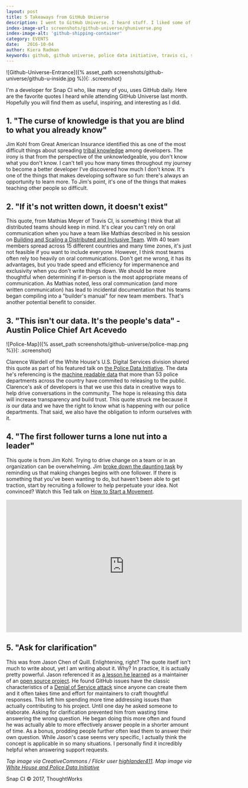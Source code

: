 ```yaml
---
layout: post
title: 5 Takeaways from GitHub Universe
description: I went to GitHub Universe. I heard stuff. I liked some of it. Hopefully you will too.
index-image-url: screenshots/github-universe/ghuniverse.png
index-image-alt: 'github-shipping-container'
category: EVENTS
date:   2016-10-04
author: Kiera Radman
keywords: github, github universe, police data initiative, travis ci, scaling teams, deployment, software delivery, source code
---
```


![Github-Universe-Entrance]({% asset_path screenshots/github-universe/github-u-inside.jpg %}){: .screenshot}

I'm a developer for Snap CI who, like many of you, uses GitHub daily. Here are the favorite quotes I heard while attending GitHub Universe last month. Hopefully you will find them as useful, inspiring, and interesting as I did.

## 1. "The curse of knowledge is that you are blind to what you already know"
Jim Kohl from Great American Insurance identified this as one of the most difficult things about spreading [tribal knowledge](http://githubuniverse.com/program/sessions/#tribal-knowledge) among developers. The irony is that from the perspective of the unknowledgeable, you don't know what you don't know. I can't tell you how many times throughout my journey to become a better developer I've discovered how much I don't know. It's one of the things that makes developing software so fun: there's always an opportunity to learn more. To Jim's point, it's one of the things that makes teaching other people so difficult.

## 2. "If it's not written down, it doesn't exist"
This quote, from Mathias Meyer of Travis CI, is something I think that all distributed teams should keep in mind. It's clear you can't rely on oral communication when you have a team like Mathias described in his session on [Building and Scaling a Distributed and Inclusive Team](http://githubuniverse.com/program/sessions/#distributed-inclusive). With 40 team members spread across 15 different countries and many time zones, it's just not feasible if you want to include everyone. However, I think most teams often rely too heavily on oral communications. Don't get me wrong, it has its advantages, but you trade speed and efficiency for impermanence and exclusivity when you don't write things down. We should be more thoughtful when determining if in-person is the most appropriate means of communication. As Mathias noted, less oral communication (and more written communication) has lead to incidental documentation that his teams began compiling into a "builder's manual" for new team members. That's another potential benefit to consider.

## 3. "This isn't our data. It's the people's data" -Austin Police Chief Art Acevedo

![Police-Map]({% asset_path screenshots/github-universe/police-map.png %}){: .screenshot}

Clarence Wardell of the White House's U.S. Digital Services division shared this quote as part of his featured talk on [the Police Data Initiative](http://githubuniverse.com/program/sessions/#police-data). The data he's referencing is the [machine readable data](https://publicsafetydataportal.org/all-data/) that more than 53 police departments across the country have commited to releasing to the public. Clarence's ask of developers is that we use this data in creative ways to help drive conversations in the community. The hope is releasing this data will increase transparency and build trust. This quote struck me because it *is* our data and we have the right to know what is happening with our police departments. That said, we also have the obligation to inform ourselves with it.

## 4. "The first follower turns a lone nut into a leader"
This quote is from Jim Kohl. Trying to drive change on a team or in an organization can be overwhelming. Jim [broke down the daunting task](http://githubuniverse.com/program/sessions/#tribal-knowledge) by reminding us that making changes begins with one follower. If there is something that you've been wanting to do, but haven't been able to get traction, start by recruiting a follower to help perpetuate your idea. Not convinced? Watch this Ted talk on [How to Start a Movement](https://www.ted.com/talks/derek_sivers_how_to_start_a_movement).

<p align="center"><iframe src="https://embed.ted.com/talks/derek_sivers_how_to_start_a_movement" width="640" height="360" frameborder="0" scrolling="no" webkitAllowFullScreen mozallowfullscreen allowFullScreen></iframe></p>

## 5. "Ask for clarification"
This was from Jason Chen of Quill. Enlightening, right? The quote itself isn't much to write about, yet I am writing about it. Why? In practice, it is actually pretty powerful. Jason referenced it as [a lesson he learned](http://githubuniverse.com/program/sessions/#pains-gains) as a maintainer of an [open source project](https://github.com/quilljs/quill). He found GitHub issues have the classic characteristics of a [Denial of Service attack](https://en.wikipedia.org/wiki/Denial-of-service_attack) since anyone can create them and it often takes time and effort for maintainers to craft thoughtful responses. This left him spending more time addressing issues than actually contributing to his project. Until one day he asked someone to elaborate. Asking for clarification prevented him from wasting time answering the wrong question. He began doing this more often and found he was actually able to more effectively answer people in a shorter amount of time. As a bonus, prodding people further often lead them to answer their own question. While Jason's case seems very specific, I actually think the concept is applicable in so many situations. I personally find it incredibly helpful when answering support requests.

*Top image via CreativeCommons / Flickr user [highlander411](https://www.flickr.com/photos/highlander411/). Map image via [White House and Police Data Initiative](https://medium.com/the-white-house/the-police-data-initiative-year-of-progress-how-we-re-building-on-the-president-s-call-to-leverage-3ac86053e1a9#.yicazd45s)*

 
Snap CI © 2017, ThoughtWorks
